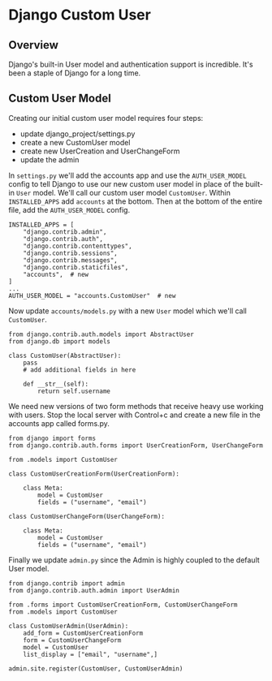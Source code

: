 # Django Custom User

## Overview

Django's built-in User model and authentication support is incredible. It's been a staple of Django for a long time.


## Custom User Model

Creating our initial custom user model requires four steps:

- update django_project/settings.py
- create a new CustomUser model
- create new UserCreation and UserChangeForm
- update the admin

In `settings.py` we'll add the accounts app and use the `AUTH_USER_MODEL` config to tell Django to use our new custom user model in place of the built-in `User` model.
We'll call our custom user model `CustomUser`.
Within `INSTALLED_APPS` add `accounts` at the bottom. Then at the bottom of the entire file, add the `AUTH_USER_MODEL` config.


```
INSTALLED_APPS = [
    "django.contrib.admin",
    "django.contrib.auth",
    "django.contrib.contenttypes",
    "django.contrib.sessions",
    "django.contrib.messages",
    "django.contrib.staticfiles",
    "accounts",  # new
]
...
AUTH_USER_MODEL = "accounts.CustomUser"  # new
```


Now update `accounts/models.py` with a new `User` model which we'll call `CustomUser`.

```
from django.contrib.auth.models import AbstractUser
from django.db import models

class CustomUser(AbstractUser):
    pass
    # add additional fields in here

    def __str__(self):
        return self.username
```
We need new versions of two form methods that receive heavy use working with users. Stop the local server with Control+c and create a new file in the accounts app called forms.py.

```
from django import forms
from django.contrib.auth.forms import UserCreationForm, UserChangeForm

from .models import CustomUser

class CustomUserCreationForm(UserCreationForm):

    class Meta:
        model = CustomUser
        fields = ("username", "email")

class CustomUserChangeForm(UserChangeForm):

    class Meta:
        model = CustomUser
        fields = ("username", "email")

```

Finally we update ```admin.py``` since the Admin is highly coupled to the default User model.

```
from django.contrib import admin
from django.contrib.auth.admin import UserAdmin

from .forms import CustomUserCreationForm, CustomUserChangeForm
from .models import CustomUser

class CustomUserAdmin(UserAdmin):
    add_form = CustomUserCreationForm
    form = CustomUserChangeForm
    model = CustomUser
    list_display = ["email", "username",]

admin.site.register(CustomUser, CustomUserAdmin)

```









